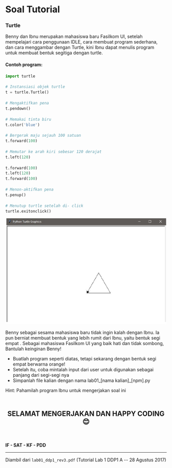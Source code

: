 # Soal Tutorial

### Turtle

Benny dan Ibnu merupakan mahasiswa baru Fasilkom UI, setelah mempelajari cara
penggunaan IDLE, cara membuat program sederhana, dan cara menggambar dengan Turtle,
kini Ibnu dapat menulis program untuk membuat bentuk segitiga dengan turtle.

#### Contoh program:

```python
import turtle

# Instansiasi objek turtle
t = turtle.Turtle()

# Mengaktifkan pena
t.pendown()

# Memakai tinta biru
t.color('blue')

# Bergerak maju sejauh 100 satuan
t.forward(100)

# Memutar ke arah kiri sebesar 120 derajat
t.left(120)

t.forward(100)
t.left(120)
t.forward(100)

# Menon-aktifkan pena
t.penup()

# Menutup turtle setelah di- click
turtle.exitonclick()
```
![persegi](image02.png)

Benny sebagai sesama mahasiswa baru tidak ingin kalah dengan Ibnu. Ia pun berniat membuat
bentuk yang lebih rumit dari Ibnu, yaitu bentuk segi empat . Sebagai mahasiswa Fasilkom UI
yang baik hati dan tidak sombong, Bantulah keinginan Benny!
- Buatlah program seperti diatas, tetapi sekarang dengan bentuk segi empat berwarna
  orange!
- Setelah itu, coba mintalah input dari user untuk digunakan sebagai panjang dari
  segi-segi nya
- Simpanlah file kalian dengan nama lab01_[nama kalian]_[npm].py

Hint: Pahamilah program Ibnu untuk mengerjakan soal ini

<br>

<p style="text-align: center; font-size: 1.5em;"><strong>SELAMAT MENGERJAKAN
DAN HAPPY CODING 😊</strong></p>

<br>

**IF - SAT - KF - PDD**

---

Diambil dari `lab01_ddp1_rev3.pdf` (Tutorial Lab 1 DDP1 A --
28 Agustus 2017)
